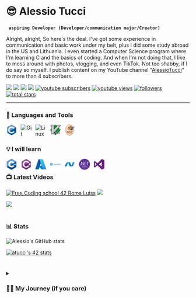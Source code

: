 # 😎 Alessio Tucci

**` aspiring Developer (Developer/communication major/Creator)`**

Alright, alright, So here's the deal. I've got some experience in communication and basic work under my belt, plus I did some study abroad in the US and Lithuania. I even started a Computer Science program where I'm learning C and the basics of coding. And when I'm not doing that, I like to mess around with photos, vlogging, and even TikTok. Not too shabby, if I do say so myself.
I publish content on my YouTube channel "[AlessioTucci][youtube]" to more than 4 subscribers.

   <p align="left">
  <a href="https://www.tiktok.com/@tuccialessio"><img src="https://img.shields.io/badge/tiktok-%23FF0000.svg?&style=for-the-badge&logo=tiktok&logoColor=white&color=2C2E3B" /></a>
  <a href="https://www.facebook.com/alessio.tucci.33"><img src="https://img.shields.io/badge/facebook-%233B5998.svg?&style=for-the-badge&logo=facebook&logoColor=white" /></a>
  <a href="https://www.instagram.com/alessiotucci_/"><img src="https://img.shields.io/badge/instagram-%23dc2743.svg?&style=for-the-badge&logo=instagram&logoColor=white" /></a>
  <a href="https://www.linkedin.com/in/tuccialessio/"><img src="https://img.shields.io/badge/linkedin-%230077B5.svg?&style=for-the-badge&logo=linkedin&logoColor=white" /></a>
      <a href="https://www.youtube.com/channel/UCM2h6Ak0urjOKVlKLc2deJQ?sub_confirmation=1">
         <img alt="youtube subscribers" title="Subscribe to my YouTube channel" src="https://custom-icon-badges.demolab.com/youtube/channel/subscribers/UCM2h6Ak0urjOKVlKLc2deJQ?color=%23E05D44&label=SUBSCRIBE&logo=video&logoColor=white&style=for-the-badge&labelColor=CE4630"/></a> 
      <a href="https://www.youtube.com/channel/UCM2h6Ak0urjOKVlKLc2deJQ">
         <img alt="youtube views" title="YouTube views" src="https://custom-icon-badges.demolab.com/youtube/channel/views/UCM2h6Ak0urjOKVlKLc2deJQ?color=%23E1AD0E&logo=eye&logoColor=white&style=for-the-badge&labelColor=C79600"/></a> 
      <a href="https://github.com/alessiotucci?tab=followers">
         <img alt="followers" title="Follow me on Github" src="https://custom-icon-badges.demolab.com/github/followers/alessiotucci?color=236ad3&labelColor=1155ba&style=for-the-badge&logo=person-add&label=Follow&logoColor=white"/></a>
      <a href="https://github.com/alessiotucci?tab=repositories&sort=stargazers">
         <img alt="total stars" title="Total stars on GitHub" src="https://custom-icon-badges.demolab.com/github/stars/alessiotucci?color=55960c&style=for-the-badge&labelColor=488207&logo=star"/></a>
   </p>

---

### 🧰 Languages and Tools

<img align="left" alt="C" width="30px" style="padding-right:10px;" src="https://github.com/devicons/devicon/blob/v2.15.1/icons/c/c-original.svg"/>
<img align="left" alt="Git" width="30px" style="padding-right:10px;" src="https://cdn.jsdelivr.net/gh/devicons/devicon/icons/git/git-original.svg" />
<img align="left" alt="Linux" width="30px" style="padding-right:10px;" src="https://cdn.jsdelivr.net/gh/devicons/devicon/icons/linux/linux-original.svg" />
<img align="left" alt="Linux" width="30px" style="padding-right:10px;" src="https://github.com/devicons/devicon/blob/master/icons/vim/vim-original.svg" />
<img align="left" alt="Linux" width="30px" style="padding-right:10px;" src="https://github.com/devicons/devicon/blob/master/icons/gcc/gcc-original.svg" />

<br />


<br />

### 💡 I will learn 

<img align="left" alt="c++" width="30px" style="padding-right:10px;" src="https://github.com/devicons/devicon/blob/master/icons/cplusplus/cplusplus-original.svg" />

<img align="left" alt="c#" width="30px" style="padding-right:10px;" src="https://github.com/devicons/devicon/blob/master/icons/csharp/csharp-original.svg" />

<img align="left" alt="azure" width="30px" style="padding-right:10px;" src="https://github.com/devicons/devicon/blob/master/icons/azure/azure-original.svg" />

<img align="left" alt="xamarin" width="30px" style="padding-right:10px;" src="https://github.com/devicons/devicon/blob/master/icons/xamarin/xamarin-original-wordmark.svg" />

<img align="left" alt="dotnet" width="30px" style="padding-right:10px;" src="https://github.com/devicons/devicon/blob/master/icons/dot-net/dot-net-original.svg" />

<img align="left" alt="dotnetcore" width="30px" style="padding-right:10px;" src="https://github.com/devicons/devicon/blob/master/icons/dotnetcore/dotnetcore-original.svg" />

<img align="left" alt="visual studio" width="30px" style="padding-right:10px;" src="https://github.com/devicons/devicon/blob/master/icons/visualstudio/visualstudio-plain.svg" />



<br />


### 📺 Latest  Videos

<!-- BEGIN YOUTUBE-CARDS -->

[![Free Coding school 42 Roma Luiss](https://ytcards.demolab.com/?id=MwQ0aK4g_kY&ab_channel=AlessioTucci&title=Free+coding+school+42+Roma&lang=en&background_color=%230d1117&title_color=%23ffffff&stats_color=%23dedede&width=250&duration=779 "Free coding school 42 Roma")](https://youtu.be/MwQ0aK4g_kY) [![](https://ytcards.demolab.com/?id=a7vnb1bWA0A&lang=en&background_color=%230d1117&title_color=%23ffffff&stats_color=%23dedede&width=250 "")](https://youtube.com/shorts/a7vnb1bWA0A?feature=share)

<!-- END YOUTUBE-CARDS -->

<!-- END YOUTUBE-CARDS -->

[<img src="https://custom-icon-badges.demolab.com/badge/-Subscribe%20For%20More-red?style=for-the-badge&logo=video&logoColor=white"/>](https://www.youtube.com/channel/UCM2h6Ak0urjOKVlKLc2deJQ?sub_confirmation=1)

#

### 📊 Stats

![Alessio's GitHub stats](https://github-readme-stats.vercel.app/api?username=alessiotucci&show_icons=true&theme=gruvbox)

<!-- ![GitHub Streak](https://streak-stats.demolab.com?user=ForrestKnight&theme=gruvbox&border_radius=4.5) -->
[![atucci's 42 stats](https://badge.mediaplus.ma/darkblue/atucci?1337Badge=off&UM6P=off)](https://github.com/oakoudad/badge42)
#

<details>
 <summary><h3>👨‍💻 My Journey (if you care) </h3></summary>
 Oh boy, let me tell you about my education history.
 
  Well, it looks like I will not graduate on time. I'm currently studing communication at La Sapienza university of Rome. 

In all seriousness though, life happens and things don't always go as planned. I may be a little behind schedule, but I'm still working hard to finish my degree and move on to the next chapter of my life. Better late than never, right?
  
  I have studied Communication and Media Studies at Vilnius University, where I spent a semester as part of the Erasmus+ Programme. Yeah, Lithuania, not exactly the hottest spot for studying abroad, but hey, at least it was something different, right? And I even got a scholarship from the European Union, so I guess it wasn't all bad.

Before that, I spent five years in a scientific high school, Liceo Statale Ettore Majorana. You would think spending all that time in a science-focused environment would have made me some kind of engineering genius, but nope, here I am.

And let's not forget my time in Nashville High School, where I spent my junior year and played basketball and soccer. I was pretty decent at basketball, but only made the junior varsity team, which is basically just a participation trophy. Soccer, on the other hand, let's just say it wasn't my forte.

Oh, and I took the ACT, but my score was just average, so no Ivy League schools for me. But who needs an Ivy League education when you are me, right?
  
Let's take a look at my own work history now. Delivery driver, food server, crew member at KFC, and sushi restaurant waiter. I'm quite the go-getter in the food industry, aren't I? I could regale you with tales of the glamorous life of working in fast food and delivering food around Rome, but I'll spare you.

I mean, who in their right mind would want to spend their life schlepping food around and serving customers all day? Not me, that's for sure. And don't get me started on the joys of deep cleaning fryers and watering plants. It's a real thrill, let me tell you.

But in all seriousness, I have to give credit where credit is due. It takes a lot of hard work and dedication to stick with those kinds of low-paying jobs, especially when working in a foreign country. I guess you could say I have a diverse range of experience in the food industry. And hey, maybe I can use that experience to my advantage in the future. Who knows?

[website]: https://alessiotucci.it
[youtube]: https://www.youtube.com/channel/UCM2h6Ak0urjOKVlKLc2deJQ
